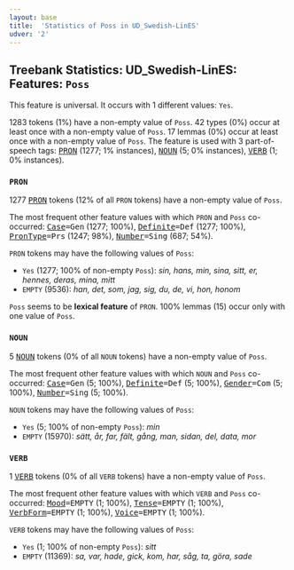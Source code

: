 ```yaml
---
layout: base
title:  'Statistics of Poss in UD_Swedish-LinES'
udver: '2'
---
```


## Treebank Statistics: UD_Swedish-LinES: Features: `Poss`

This feature is universal.
It occurs with 1 different values: `Yes`.

1283 tokens (1%) have a non-empty value of `Poss`.
42 types (0%) occur at least once with a non-empty value of `Poss`.
17 lemmas (0%) occur at least once with a non-empty value of `Poss`.
The feature is used with 3 part-of-speech tags: <tt><a href="sv_lines-pos-PRON.html">PRON</a></tt> (1277; 1% instances), <tt><a href="sv_lines-pos-NOUN.html">NOUN</a></tt> (5; 0% instances), <tt><a href="sv_lines-pos-VERB.html">VERB</a></tt> (1; 0% instances).

### `PRON`

1277 <tt><a href="sv_lines-pos-PRON.html">PRON</a></tt> tokens (12% of all `PRON` tokens) have a non-empty value of `Poss`.

The most frequent other feature values with which `PRON` and `Poss` co-occurred: <tt><a href="sv_lines-feat-Case.html">Case</a></tt><tt>=Gen</tt> (1277; 100%), <tt><a href="sv_lines-feat-Definite.html">Definite</a></tt><tt>=Def</tt> (1277; 100%), <tt><a href="sv_lines-feat-PronType.html">PronType</a></tt><tt>=Prs</tt> (1247; 98%), <tt><a href="sv_lines-feat-Number.html">Number</a></tt><tt>=Sing</tt> (687; 54%).

`PRON` tokens may have the following values of `Poss`:

* `Yes` (1277; 100% of non-empty `Poss`): <em>sin, hans, min, sina, sitt, er, hennes, deras, mina, mitt</em>
* `EMPTY` (9536): <em>han, det, som, jag, sig, du, de, vi, hon, honom</em>

`Poss` seems to be **lexical feature** of `PRON`. 100% lemmas (15) occur only with one value of `Poss`.

### `NOUN`

5 <tt><a href="sv_lines-pos-NOUN.html">NOUN</a></tt> tokens (0% of all `NOUN` tokens) have a non-empty value of `Poss`.

The most frequent other feature values with which `NOUN` and `Poss` co-occurred: <tt><a href="sv_lines-feat-Case.html">Case</a></tt><tt>=Gen</tt> (5; 100%), <tt><a href="sv_lines-feat-Definite.html">Definite</a></tt><tt>=Def</tt> (5; 100%), <tt><a href="sv_lines-feat-Gender.html">Gender</a></tt><tt>=Com</tt> (5; 100%), <tt><a href="sv_lines-feat-Number.html">Number</a></tt><tt>=Sing</tt> (5; 100%).

`NOUN` tokens may have the following values of `Poss`:

* `Yes` (5; 100% of non-empty `Poss`): <em>min</em>
* `EMPTY` (15970): <em>sätt, år, far, fält, gång, man, sidan, del, data, mor</em>

### `VERB`

1 <tt><a href="sv_lines-pos-VERB.html">VERB</a></tt> tokens (0% of all `VERB` tokens) have a non-empty value of `Poss`.

The most frequent other feature values with which `VERB` and `Poss` co-occurred: <tt><a href="sv_lines-feat-Mood.html">Mood</a></tt><tt>=EMPTY</tt> (1; 100%), <tt><a href="sv_lines-feat-Tense.html">Tense</a></tt><tt>=EMPTY</tt> (1; 100%), <tt><a href="sv_lines-feat-VerbForm.html">VerbForm</a></tt><tt>=EMPTY</tt> (1; 100%), <tt><a href="sv_lines-feat-Voice.html">Voice</a></tt><tt>=EMPTY</tt> (1; 100%).

`VERB` tokens may have the following values of `Poss`:

* `Yes` (1; 100% of non-empty `Poss`): <em>sitt</em>
* `EMPTY` (11369): <em>sa, var, hade, gick, kom, har, såg, ta, göra, sade</em>

